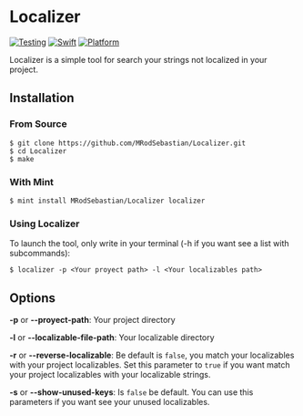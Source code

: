 # Localizer
[![Testing](https://github.com/MRodSebastian/Localizer/actions/workflows/main.yml/badge.svg)](https://github.com/MRodSebastian/Localizer/actions/workflows/main.yml) [![Swift](https://img.shields.io/badge/swift-5.0-red)](https://cocoapods.org/pods/InstaGallery) [![Platform](https://img.shields.io/badge/platform-ios-blue)](https://cocoapods.org/pods/InstaGallery) 

Localizer is a simple tool for search your strings not localized in your project.

## Installation

### From Source

````
$ git clone https://github.com/MRodSebastian/Localizer.git
$ cd Localizer
$ make
````
### With Mint
````
$ mint install MRodSebastian/Localizer localizer
````

### Using Localizer

To launch the tool, only write in your terminal (-h if you want see a list with subcommands):
````
$ localizer -p <Your proyect path> -l <Your localizables path>
````

## Options
**-p** or **--proyect-path**: Your project directory

**-l** or **--localizable-file-path**: Your localizable directory

**-r** or **--reverse-localizable**: Be default is ```false```, you match your localizables with your project localizables. Set this parameter to ```true``` if you want match your project localizables with your localizable strings.

**-s** or **--show-unused-keys**: Is ```false``` be default. You can use this parameters if you want see your unused localizables.


